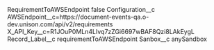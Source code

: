 <?xml version="1.0" encoding="UTF-8"?>
<CustomMetadata xmlns="http://soap.sforce.com/2006/04/metadata" xmlns:xsi="http://www.w3.org/2001/XMLSchema-instance" xmlns:xsd="http://www.w3.org/2001/XMLSchema">
    <label>RequirementToAWSEndpoint</label>
    <protected>false</protected>
    <values>
        <field>Configuration__c</field>
        <value xsi:type="xsd:string">AWSEndpoint__c=https://document-events-qa.o-dev.unison.com/api/v2/requirements
X_API_Key__c=R1JOuP0MLn4LIvq7zZGi6697wBAF8Qzi8LAkEygL</value>
    </values>
    <values>
        <field>Record_Label__c</field>
        <value xsi:type="xsd:string">requirementToAWSEndpoint</value>
    </values>
    <values>
        <field>Sanbox__c</field>
        <value xsi:type="xsd:string">anySandbox</value>
    </values>
</CustomMetadata>
